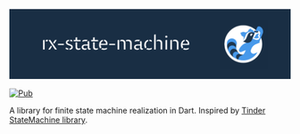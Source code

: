 <img src=".github/thumbnail.png"/>
    
[![Pub](https://img.shields.io/pub/v/rx_state_machine.svg)](https://pub.dartlang.org/packages/rx_state_machine)

A library for finite state machine realization in Dart. Inspired by [Tinder StateMachine library](https://github.com/Tinder/StateMachine).
